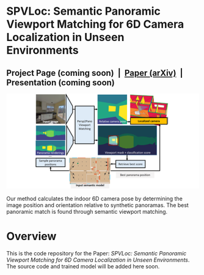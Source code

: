 # SPVLoc: Semantic Panoramic Viewport Matching for 6D Camera Localization in Unseen Environments

## Project Page (coming soon) &nbsp;|&nbsp; [Paper (arXiv)](https://arxiv.org/abs/2404.10527) &nbsp;|&nbsp; Presentation (coming soon)

![SPVLoc Overview](assets/overview.png)

Our method calculates the indoor 6D camera pose by determining the image position and orientation relative to synthetic panoramas. The best panoramic match is found through semantic viewport matching.

# Overview

This is the code repository for the Paper: *SPVLoc: Semantic Panoramic Viewport Matching for 6D Camera Localization in Unseen Environments*. The source code and trained model will be added here soon.
